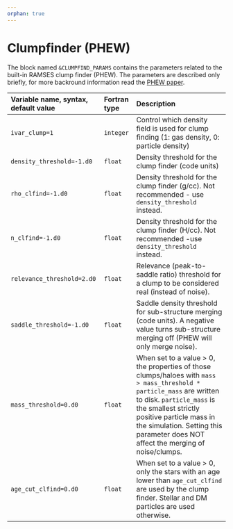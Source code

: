 ```yaml
---
orphan: true
---
```


# Clumpfinder (PHEW) #

The block named `&CLUMPFIND_PARAMS` contains the parameters related to the built-in RAMSES clump finder (PHEW). The parameters are described only briefly, for more backround information read the [PHEW paper](http://www.comp-astrophys-cosmol.com/content/pdf/s40668-015-0009-7.pdf).

| Variable name, syntax, default value | Fortran type  | Description               |
|:---------------------------- |:------------- |:------------------------- |
| `ivar_clump=1`               | `integer`     | Control which density field is used for clump finding (1: gas density, 0: particle density)
| `density_threshold=-1.d0`              | `float`     | Density threshold for the clump finder (code units)
| `rho_clfind=-1.d0`                     | `float`     | Density threshold for the clump finder (g/cc). Not recommended - use `density_threshold` instead.
| `n_clfind=-1.d0`                       | `float`     | Density threshold for the clump finder (H/cc). Not recommended -use `density_threshold` instead.
| `relevance_threshold=2.d0`             | `float`     | Relevance (peak-to-saddle ratio) threshold for a clump to be considered real (instead of noise).
| `saddle_threshold=-1.d0`               | `float`     | Saddle density threshold for sub-structure merging (code units). A negative value turns sub-structure merging off (PHEW will only merge noise).
| `mass_threshold=0.d0`                  | `float`     | When set to a value > 0, the properties of those clumps/haloes with `mass > mass_threshold * particle_mass` are written to disk. `particle_mass` is the smallest strictly positive particle mass in the simulation. Setting this parameter does NOT affect the merging of noise/clumps.
| `age_cut_clfind=0.d0`                  | `float`     | When set to a value > 0, only the stars with an age lower than `age_cut_clfind` are used by the clump finder. Stellar and DM particles are used otherwise.
